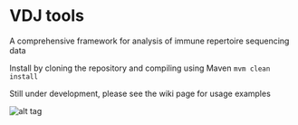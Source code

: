 # VDJ tools

A comprehensive framework for analysis of immune repertoire sequencing data

Install by cloning the repository and compiling using Maven ```mvm clean install```

Still under development, please see the wiki page for usage examples

![alt tag](https://github.com/mikessh/vdjtools/wiki)
